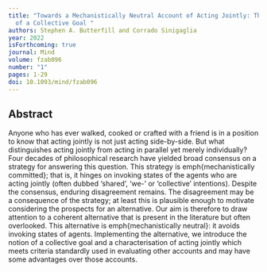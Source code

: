 ```yaml
---
title: "Towards a Mechanistically Neutral Account of Acting Jointly: The Notion
  of a Collective Goal "
authors: Stephen A. Butterfill and Corrado Sinigaglia
year: 2022
isForthcoming: true
journal: Mind
volume: fzab096
number: "1"
pages: 1-29
doi: 10.1093/mind/fzab096
---
```


## Abstract

Anyone who has ever walked, cooked or crafted with a friend is in a position to know that acting jointly is not just acting side-by-side.  But what distinguishes acting jointly from acting in parallel yet merely individually?  Four decades of philosophical research have yielded broad consensus on a strategy for answering this question.  This strategy is emph{mechanistically committed}; that is, it hinges on invoking states of the agents who are acting jointly (often dubbed ‘shared’, ‘we-’ or ‘collective’ intentions).  Despite the consensus, enduring disagreement remains. The disagreement may be a consequence of the strategy; at least this is plausible enough to motivate considering the prospects for an alternative. Our aim is therefore to draw attention to a coherent alternative that is present in the literature but often overlooked. This alternative is emph{mechanistically neutral}: it avoids invoking states of agents. Implementing the alternative, we introduce the notion of a collective goal and a characterisation of acting jointly which meets criteria standardly used in evaluating other accounts and may have some advantages over those accounts.

